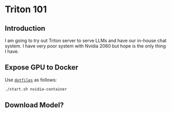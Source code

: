 # Triton 101

## Introduction

I am going to try out Triton server to serve LLMs and have our in-house chat system.
I have very poor system with Nvidia 2060 but hope is the only thing I have.

## Expose GPU to Docker

Use [`dotfiles`](https://github.com/1995parham/dotfiles/) as follows:

```bash
./start.sh nvidia-container 
```

## Download Model?
